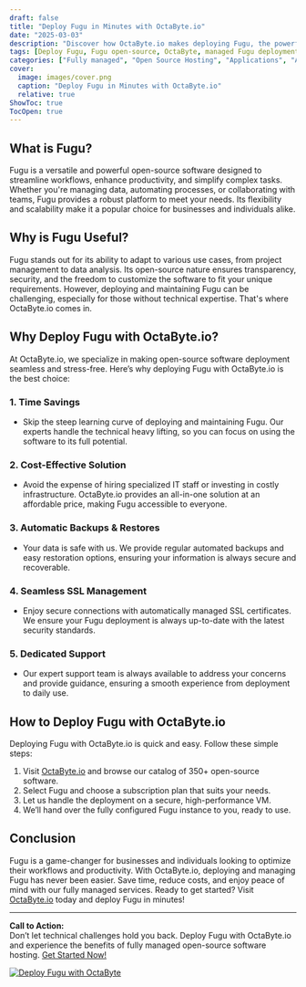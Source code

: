 ```yaml
---
draft: false
title: "Deploy Fugu in Minutes with OctaByte.io"
date: "2025-03-03"
description: "Discover how OctaByte.io makes deploying Fugu, the powerful open-source software, effortless and hassle-free. Save time, reduce costs, and enjoy fully managed services with automatic backups, SSL management, and expert support."
tags: [Deploy Fugu, Fugu open-source, OctaByte, managed Fugu deployment, open-source software hosting, Fugu benefits, managed IT services, automatic backups, SSL management, cost-effective software hosting]
categories: ["Fully managed", "Open Source Hosting", "Applications", "Analytics", "Fugu"]
cover:
  image: images/cover.png
  caption: "Deploy Fugu in Minutes with OctaByte.io"
  relative: true
ShowToc: true
TocOpen: true
---
```



## What is Fugu?

Fugu is a versatile and powerful open-source software designed to streamline workflows, enhance productivity, and simplify complex tasks. Whether you're managing data, automating processes, or collaborating with teams, Fugu provides a robust platform to meet your needs. Its flexibility and scalability make it a popular choice for businesses and individuals alike.

## Why is Fugu Useful?

Fugu stands out for its ability to adapt to various use cases, from project management to data analysis. Its open-source nature ensures transparency, security, and the freedom to customize the software to fit your unique requirements. However, deploying and maintaining Fugu can be challenging, especially for those without technical expertise. That's where OctaByte.io comes in.

## Why Deploy Fugu with OctaByte.io?

At OctaByte.io, we specialize in making open-source software deployment seamless and stress-free. Here’s why deploying Fugu with OctaByte.io is the best choice:

### 1. **Time Savings**
   - Skip the steep learning curve of deploying and maintaining Fugu. Our experts handle the technical heavy lifting, so you can focus on using the software to its full potential.

### 2. **Cost-Effective Solution**
   - Avoid the expense of hiring specialized IT staff or investing in costly infrastructure. OctaByte.io provides an all-in-one solution at an affordable price, making Fugu accessible to everyone.

### 3. **Automatic Backups & Restores**
   - Your data is safe with us. We provide regular automated backups and easy restoration options, ensuring your information is always secure and recoverable.

### 4. **Seamless SSL Management**
   - Enjoy secure connections with automatically managed SSL certificates. We ensure your Fugu deployment is always up-to-date with the latest security standards.

### 5. **Dedicated Support**
   - Our expert support team is always available to address your concerns and provide guidance, ensuring a smooth experience from deployment to daily use.

## How to Deploy Fugu with OctaByte.io

Deploying Fugu with OctaByte.io is quick and easy. Follow these simple steps:

1. Visit [OctaByte.io](https://octabyte.io) and browse our catalog of 350+ open-source software.
2. Select Fugu and choose a subscription plan that suits your needs.
3. Let us handle the deployment on a secure, high-performance VM.
4. We’ll hand over the fully configured Fugu instance to you, ready to use.

## Conclusion

Fugu is a game-changer for businesses and individuals looking to optimize their workflows and productivity. With OctaByte.io, deploying and managing Fugu has never been easier. Save time, reduce costs, and enjoy peace of mind with our fully managed services. Ready to get started? Visit [OctaByte.io](https://octabyte.io) today and deploy Fugu in minutes!

---

**Call to Action:**  
Don’t let technical challenges hold you back. Deploy Fugu with OctaByte.io and experience the benefits of fully managed open-source software hosting. [Get Started Now!](https://octabyte.io)

[![Deploy Fugu with OctaByte](/images/deploy-on-octabyte.png)](https://octabyte.io/fully-managed-open-source-services/applications/analytics/fugu)